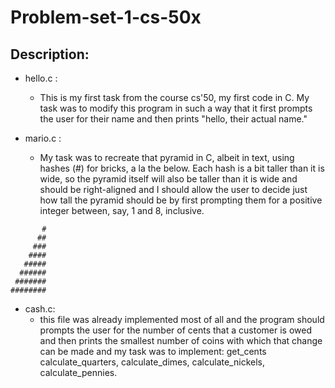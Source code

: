 # Problem-set-1-cs-50x

## Description:

* hello.c : 
    - This is my first task from the course cs'50, my first code in C.
    My task was to modify this program in such a way that it first prompts the user for their name and then prints "hello, their actual name."


* mario.c : 
    - My task was to recreate that pyramid in C, albeit in text, using hashes (#) for bricks, a la the below. Each hash is a bit taller than it is wide, so the pyramid itself will also be taller than it is wide and should be right-aligned and I should allow the user to decide just how tall the pyramid should be by first prompting them for a positive integer between, say, 1 and 8, inclusive.

```    
       #
      ##
     ###
    ####
   #####
  ######
 #######
########
```


* cash.c:
    - this file was already implemented most of all and the program should prompts the user for the number of cents that a customer is owed and then prints the smallest number of coins with which that change can be made and my task was to implement: get_cents calculate_quarters, calculate_dimes, calculate_nickels, calculate_pennies. 
